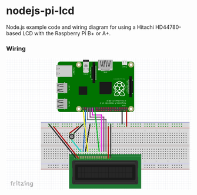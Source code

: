 # nodejs-pi-lcd
Node.js example code and wiring diagram for using a Hitachi HD44780-based LCD with the Raspberry Pi B+ or A+.

### Wiring
![](img/lcd-wiring.jpg)
